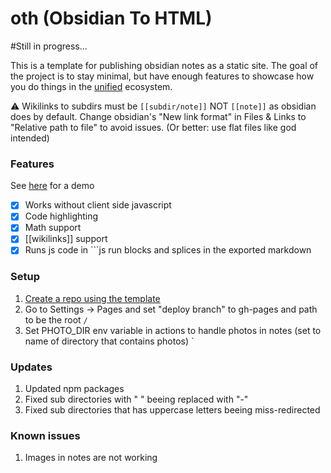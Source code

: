# oth (Obsidian To HTML)

#Still in progress...

This is a template for publishing obsidian notes as a static site.
The goal of the project is to stay minimal, but have enough features to showcase how you do things in the [unified](https://unifiedjs.com/) ecosystem.

:warning: Wikilinks to subdirs must be `[[subdir/note]]` NOT `[[note]]` as obsidian does by default. Change obsidian's "New link format" in Files & Links to "Relative path to file" to avoid issues. (Or better: use flat files like god intended)

### Features

See [here](https://ulissemini.github.io/oth/) for a demo

- [x] Works without client side javascript
- [x] Code highlighting
- [x] Math support
- [x] [[wikilinks]] support
- [x] Runs js code in \`\`\`js run blocks and splices in the exported markdown

### Setup

1. [Create a repo using the template](https://github.com/UlisseMini/oth/generate)
2. Go to Settings -> Pages and set "deploy branch" to gh-pages and path to be the root `/`
3. Set PHOTO_DIR env variable in actions to handle photos in notes (set to name of directory that contains photos)
`

### Updates

1. Updated npm packages
2. Fixed sub directories with " " beeing replaced with "-"
3. Fixed sub directories that has uppercase letters beeing miss-redirected

### Known issues

1. Images in notes are not working

